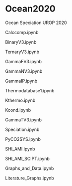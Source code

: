 # Ocean2020
Ocean Speciation UROP 2020 

Calccomp.ipynb


BinaryV3.ipynb


TernaryV3.ipynb


GammaFV3.ipynb


GammaNV3.ipynb


GammaIP.ipynb


Thermodatabase1.ipynb


Kthermo.ipynb


Kcond.ipynb


GammaTV3.ipynb


Speciation.ipynb


PyCO2SYS.ipynb


SHI_AMI.ipynb


SHI_AMI_SCIPT.ipynb


Graphs_and_Data.ipynb


Literature_Graphs.ipynb
